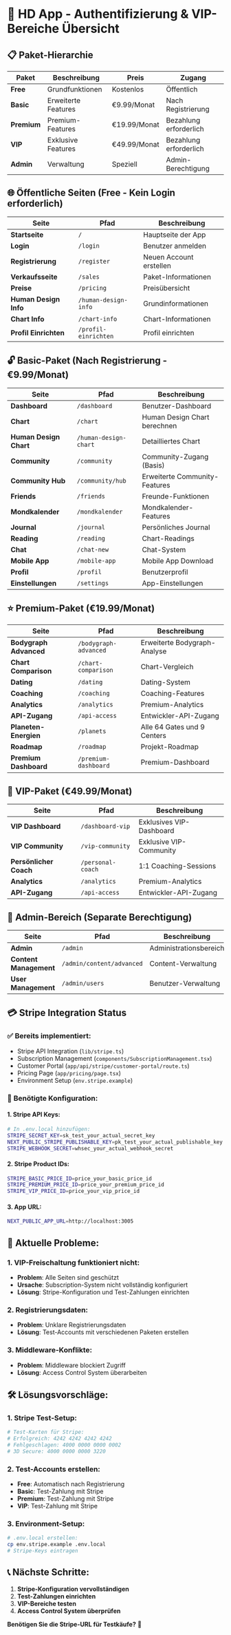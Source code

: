 # 🔐 HD App - Authentifizierung & VIP-Bereiche Übersicht

## 📋 **Paket-Hierarchie**

| Paket | Beschreibung | Preis | Zugang |
|-------|-------------|-------|--------|
| **Free** | Grundfunktionen | Kostenlos | Öffentlich |
| **Basic** | Erweiterte Features | €9.99/Monat | Nach Registrierung |
| **Premium** | Premium-Features | €19.99/Monat | Bezahlung erforderlich |
| **VIP** | Exklusive Features | €49.99/Monat | Bezahlung erforderlich |
| **Admin** | Verwaltung | Speziell | Admin-Berechtigung |

## 🌐 **Öffentliche Seiten (Free - Kein Login erforderlich)**

| Seite | Pfad | Beschreibung |
|-------|------|-------------|
| **Startseite** | `/` | Hauptseite der App |
| **Login** | `/login` | Benutzer anmelden |
| **Registrierung** | `/register` | Neuen Account erstellen |
| **Verkaufsseite** | `/sales` | Paket-Informationen |
| **Preise** | `/pricing` | Preisübersicht |
| **Human Design Info** | `/human-design-info` | Grundinformationen |
| **Chart Info** | `/chart-info` | Chart-Informationen |
| **Profil Einrichten** | `/profil-einrichten` | Profil einrichten |

## 🔓 **Basic-Paket (Nach Registrierung - €9.99/Monat)**

| Seite | Pfad | Beschreibung |
|-------|------|-------------|
| **Dashboard** | `/dashboard` | Benutzer-Dashboard |
| **Chart** | `/chart` | Human Design Chart berechnen |
| **Human Design Chart** | `/human-design-chart` | Detailliertes Chart |
| **Community** | `/community` | Community-Zugang (Basis) |
| **Community Hub** | `/community/hub` | Erweiterte Community-Features |
| **Friends** | `/friends` | Freunde-Funktionen |
| **Mondkalender** | `/mondkalender` | Mondkalender-Features |
| **Journal** | `/journal` | Persönliches Journal |
| **Reading** | `/reading` | Chart-Readings |
| **Chat** | `/chat-new` | Chat-System |
| **Mobile App** | `/mobile-app` | Mobile App Download |
| **Profil** | `/profil` | Benutzerprofil |
| **Einstellungen** | `/settings` | App-Einstellungen |

## ⭐ **Premium-Paket (€19.99/Monat)**

| Seite | Pfad | Beschreibung |
|-------|------|-------------|
| **Bodygraph Advanced** | `/bodygraph-advanced` | Erweiterte Bodygraph-Analyse |
| **Chart Comparison** | `/chart-comparison` | Chart-Vergleich |
| **Dating** | `/dating` | Dating-System |
| **Coaching** | `/coaching` | Coaching-Features |
| **Analytics** | `/analytics` | Premium-Analytics |
| **API-Zugang** | `/api-access` | Entwickler-API-Zugang |
| **Planeten-Energien** | `/planets` | Alle 64 Gates und 9 Centers |
| **Roadmap** | `/roadmap` | Projekt-Roadmap |
| **Premium Dashboard** | `/premium-dashboard` | Premium-Dashboard |

## 👑 **VIP-Paket (€49.99/Monat)**

| Seite | Pfad | Beschreibung |
|-------|------|-------------|
| **VIP Dashboard** | `/dashboard-vip` | Exklusives VIP-Dashboard |
| **VIP Community** | `/vip-community` | Exklusive VIP-Community |
| **Persönlicher Coach** | `/personal-coach` | 1:1 Coaching-Sessions |
| **Analytics** | `/analytics` | Premium-Analytics |
| **API-Zugang** | `/api-access` | Entwickler-API-Zugang |

## 🔧 **Admin-Bereich (Separate Berechtigung)**

| Seite | Pfad | Beschreibung |
|-------|------|-------------|
| **Admin** | `/admin` | Administrationsbereich |
| **Content Management** | `/admin/content/advanced` | Content-Verwaltung |
| **User Management** | `/admin/users` | Benutzer-Verwaltung |

## 💳 **Stripe Integration Status**

### ✅ **Bereits implementiert:**
- Stripe API Integration (`lib/stripe.ts`)
- Subscription Management (`components/SubscriptionManagement.tsx`)
- Customer Portal (`app/api/stripe/customer-portal/route.ts`)
- Pricing Page (`app/pricing/page.tsx`)
- Environment Setup (`env.stripe.example`)

### 🔧 **Benötigte Konfiguration:**

#### **1. Stripe API Keys:**
```bash
# In .env.local hinzufügen:
STRIPE_SECRET_KEY=sk_test_your_actual_secret_key
NEXT_PUBLIC_STRIPE_PUBLISHABLE_KEY=pk_test_your_actual_publishable_key
STRIPE_WEBHOOK_SECRET=whsec_your_actual_webhook_secret
```

#### **2. Stripe Product IDs:**
```bash
STRIPE_BASIC_PRICE_ID=price_your_basic_price_id
STRIPE_PREMIUM_PRICE_ID=price_your_premium_price_id
STRIPE_VIP_PRICE_ID=price_your_vip_price_id
```

#### **3. App URL:**
```bash
NEXT_PUBLIC_APP_URL=http://localhost:3005
```

## 🚨 **Aktuelle Probleme:**

### **1. VIP-Freischaltung funktioniert nicht:**
- **Problem**: Alle Seiten sind geschützt
- **Ursache**: Subscription-System nicht vollständig konfiguriert
- **Lösung**: Stripe-Konfiguration und Test-Zahlungen einrichten

### **2. Registrierungsdaten:**
- **Problem**: Unklare Registrierungsdaten
- **Lösung**: Test-Accounts mit verschiedenen Paketen erstellen

### **3. Middleware-Konflikte:**
- **Problem**: Middleware blockiert Zugriff
- **Lösung**: Access Control System überarbeiten

## 🛠️ **Lösungsvorschläge:**

### **1. Stripe Test-Setup:**
```bash
# Test-Karten für Stripe:
# Erfolgreich: 4242 4242 4242 4242
# Fehlgeschlagen: 4000 0000 0000 0002
# 3D Secure: 4000 0000 0000 3220
```

### **2. Test-Accounts erstellen:**
- **Free**: Automatisch nach Registrierung
- **Basic**: Test-Zahlung mit Stripe
- **Premium**: Test-Zahlung mit Stripe
- **VIP**: Test-Zahlung mit Stripe

### **3. Environment-Setup:**
```bash
# .env.local erstellen:
cp env.stripe.example .env.local
# Stripe-Keys eintragen
```

## 📞 **Nächste Schritte:**

1. **Stripe-Konfiguration vervollständigen**
2. **Test-Zahlungen einrichten**
3. **VIP-Bereiche testen**
4. **Access Control System überprüfen**

**Benötigen Sie die Stripe-URL für Testkäufe?** 🚀
